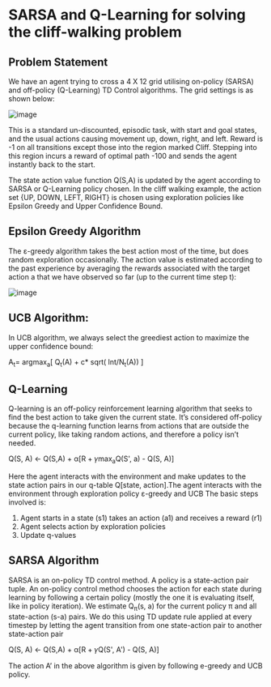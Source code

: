 # SARSA and Q-Learning for solving the cliff-walking problem

## Problem Statement

We have an agent trying to cross a 4 X 12 grid utilising on-policy (SARSA) and off-policy (Q-Learning) TD Control algorithms. The grid settings is as shown below:

![image](https://user-images.githubusercontent.com/22128902/92508405-39c34900-f226-11ea-83a8-eff4af5ffabb.png)

This is a standard un-discounted, episodic task, with start and goal states, and the usual actions causing movement up, down, right, and left. Reward is -1 on all transitions except those into the region marked Cliff. Stepping into this region incurs a reward of optimal path -100 and sends the agent instantly back to the start.

The state action value function Q(S,A) is updated by the agent according  to  SARSA or Q-Learning policy chosen. In the cliff walking example, the action set {UP, DOWN, LEFT, RIGHT} is chosen using exploration policies like Epsilon Greedy and Upper Confidence Bound.

## Epsilon Greedy Algorithm

The ε-greedy algorithm takes the best action most of the time, but does random exploration occasionally. The action value is estimated according to the past experience by averaging the rewards associated with the target action a that we have observed so far (up to the current time step t):

![image](https://user-images.githubusercontent.com/22128902/92508514-65deca00-f226-11ea-8dc8-fed491bf947a.png)

## UCB Algorithm:

In UCB algorithm, we always select the greediest action to maximize the upper confidence bound: 

A<sub>t</sub>= argmax<sub>a</sub>[ Q<sub>t</sub>(A) + c* sqrt( lnt/N<sub>t</sub>(A)) ]

## Q-Learning

Q-learning is an off-policy reinforcement learning algorithm that seeks to find the best action to take given the current state. It’s considered off-policy because the q-learning function learns from actions that are outside the current policy, like taking random actions, and therefore a policy isn’t needed. 

Q(S, A) <- Q(S,A) + α[R + 𝛾max<sub>a</sub>Q(S', a) - Q(S, A)]

Here the agent interacts with the environment and make updates to the state action pairs in our q-table Q[state, action].The agent interacts with the environment through exploration policy ε-greedy and UCB
The basic steps involved is: 
1.	Agent starts in a state (s1) takes an action (a1) and receives a reward (r1)
2.	Agent selects action by exploration policies
3.	Update q-values

## SARSA Algorithm

SARSA is an on-policy TD control method. A policy is a state-action pair tuple. An on-policy control method chooses the action for each state during learning by following a certain policy (mostly the one it is evaluating itself, like in policy iteration). We estimate Q<sub>π</sub>(s, a) for the current policy π and all state-action (s-a) pairs. We do this using TD update rule applied at every timestep by letting the agent transition from one state-action pair to another state-action pair

Q(S, A) <- Q(S,A) + α[R + 𝛾Q(S', A') - Q(S, A)]

The action A’ in the above algorithm is given by following e-greedy and UCB policy.

